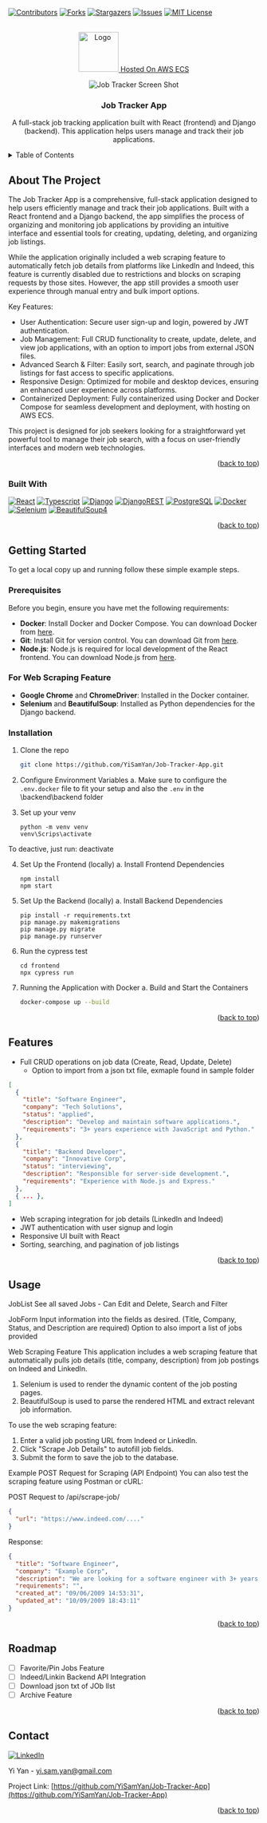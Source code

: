 <a id="readme-top"></a>

[![Contributors][contributors-shield]][contributors-url]
[![Forks][forks-shield]][forks-url]
[![Stargazers][stars-shield]][stars-url]
[![Issues][issues-shield]][issues-url]
[![MIT License][license-shield]][license-url]

<br />
<div align="center">
  <a href="https://github.com/YiSamYan/Job-Tracker-App">
    <img src="images/logo.png" alt="Logo" width="80" height="80">
  </a>
  <a href="http://54.144.220.221/login">Hosted On AWS ECS</a>

![Job Tracker Screen Shot](images/screenshot.png)

<h3 align="center">Job Tracker App</h3>

  <p align="center">
    A full-stack job tracking application built with React (frontend) and Django (backend). This application helps users manage and track their job applications.
  </p>
</div>

<!-- TABLE OF CONTENTS -->
<details>
  <summary>Table of Contents</summary>
  <ol>
    <li>
      <a href="#about-the-project">About The Project</a>
      <ul>
        <li><a href="#built-with">Built With</a></li>
      </ul>
    </li>
    <li>
      <a href="#getting-started">Getting Started</a>
      <ul>
        <li><a href="#prerequisites">Prerequisites</a></li>
        <li><a href="#installation">Installation</a></li>
      </ul>
    </li>
    <li><a href="#usage">Usage</a></li>
    <li><a href="#features">Features</a></li>
    <li><a href="#roadmap">Roadmap</a></li>
    <li><a href="#contact">Contact</a></li>
  </ol>
</details>

## About The Project

The Job Tracker App is a comprehensive, full-stack application designed to help users efficiently manage and track their job applications. Built with a React frontend and a Django backend, the app simplifies the process of organizing and monitoring job applications by providing an intuitive interface and essential tools for creating, updating, deleting, and organizing job listings.

While the application originally included a web scraping feature to automatically fetch job details from platforms like LinkedIn and Indeed, this feature is currently disabled due to restrictions and blocks on scraping requests by those sites. However, the app still provides a smooth user experience through manual entry and bulk import options.

Key Features:

- User Authentication: Secure user sign-up and login, powered by JWT authentication.
- Job Management: Full CRUD functionality to create, update, delete, and view job applications, with an option to import jobs from external JSON files.
- Advanced Search & Filter: Easily sort, search, and paginate through job listings for fast access to specific applications.
- Responsive Design: Optimized for mobile and desktop devices, ensuring an enhanced user experience across platforms.
- Containerized Deployment: Fully containerized using Docker and Docker Compose for seamless development and deployment, with hosting on AWS ECS.

This project is designed for job seekers looking for a straightforward yet powerful tool to manage their job search, with a focus on user-friendly interfaces and modern web technologies.

<p align="right">(<a href="#readme-top">back to top</a>)</p>

### Built With

[![React][React.js]][React-url]
[![Typescript][ts]][Typescript-url]
[![Django][dj]][Django-url]
[![DjangoREST][djrest]][DjangoREST-url]
[![PostgreSQL][post]][PostgreSQL-url]
[![Docker][dock]][Docker-url]
[![Selenium][selenium]][Selenium-url]
[![BeautifulSoup4][bs4]][bs4-url]

<p align="right">(<a href="#readme-top">back to top</a>)</p>

<!-- GETTING STARTED -->

## Getting Started

To get a local copy up and running follow these simple example steps.

### Prerequisites

Before you begin, ensure you have met the following requirements:

- **Docker**: Install Docker and Docker Compose. You can download Docker from [here](https://www.docker.com/products/docker-desktop).
- **Git**: Install Git for version control. You can download Git from [here](https://git-scm.com/downloads).
- **Node.js**: Node.js is required for local development of the React frontend. You can download Node.js from [here](https://nodejs.org/).

### For Web Scraping Feature

- **Google Chrome** and **ChromeDriver**: Installed in the Docker container.
- **Selenium** and **BeautifulSoup**: Installed as Python dependencies for the Django backend.

### Installation

1. Clone the repo
   ```bash
   git clone https://github.com/YiSamYan/Job-Tracker-App.git
   ```
2. Configure Environment Variables
   a. Make sure to configure the `.env.docker` file to fit your setup and also the `.env` in the \backend\backend folder

3. Set up your venv

   ```Shell
   python -m venv venv
   venv\Scrips\activate
   ```

To deactive, just run: deactivate

4. Set Up the Frontend (locally)
   a. Install Frontend Dependencies

   ```Shell
   npm install
   npm start
   ```

5. Set Up the Backend (locally)
   a. Install Backend Dependencies

   ```Shell
   pip install -r requirements.txt
   pip manage.py makemigrations
   pip manage.py migrate
   pip manage.py runserver
   ```

6. Run the cypress test

   ```Shell
   cd frontend
   npx cypress run
   ```

7. Running the Application with Docker
   a. Build and Start the Containers
   ```bash
   docker-compose up --build
   ```

<p align="right">(<a href="#readme-top">back to top</a>)</p>

<!-- Features -->

## Features

- Full CRUD operations on job data (Create, Read, Update, Delete)
  - Option to import from a json txt file, exmaple found in sample folder

```json
[
  {
    "title": "Software Engineer",
    "company": "Tech Solutions",
    "status": "applied",
    "description": "Develop and maintain software applications.",
    "requirements": "3+ years experience with JavaScript and Python."
  },
  {
    "title": "Backend Developer",
    "company": "Innovative Corp",
    "status": "interviewing",
    "description": "Responsible for server-side development.",
    "requirements": "Experience with Node.js and Express."
  },
  { ... },
]
```

- Web scraping integration for job details (LinkedIn and Indeed)
- JWT authentication with user signup and login
- Responsive UI built with React
- Sorting, searching, and pagination of job listings

<p align="right">(<a href="#readme-top">back to top</a>)</p>

<!-- USAGE EXAMPLES -->

## Usage

JobList
See all saved Jobs - Can Edit and Delete, Search and Filter

JobForm
Input information into the fields as desired. (Title, Company, Status, and Description are required)
Option to also import a list of jobs provided

Web Scraping Feature
This application includes a web scraping feature that automatically pulls job details (title, company, description) from job postings on Indeed and LinkedIn.

1. Selenium is used to render the dynamic content of the job posting pages.
2. BeautifulSoup is used to parse the rendered HTML and extract relevant job information.

To use the web scraping feature:

1. Enter a valid job posting URL from Indeed or LinkedIn.
2. Click "Scrape Job Details" to autofill job fields.
3. Submit the form to save the job to the database.

Example POST Request for Scraping (API Endpoint)
You can also test the scraping feature using Postman or cURL:

POST Request to /api/scrape-job/

```json
{
  "url": "https://www.indeed.com/...."
}
```

Response:

```json
{
  "title": "Software Engineer",
  "company": "Example Corp",
  "description": "We are looking for a software engineer with 3+ years of experience...",
  "requirements": "",
  "created_at": "09/06/2009 14:53:31",
  "updated_at": "10/09/2009 18:43:11"
}
```

<p align="right">(<a href="#readme-top">back to top</a>)</p>

<!-- ROADMAP -->

## Roadmap

- [ ] Favorite/Pin Jobs Feature
- [ ] Indeed/Linkin Backend API Integration
- [ ] Download json txt of JOb lIst
- [ ] Archive Feature

<p align="right">(<a href="#readme-top">back to top</a>)</p>

## Contact

[![LinkedIn][linkedin-shield]][linkedin-url]

Yi Yan - yi.sam.yan@gmail.com

Project Link: [https://github.com/YiSamYan/Job-Tracker-App](https://github.com/YiSamYan/Job-Tracker-App)

<p align="right">(<a href="#readme-top">back to top</a>)</p>

<!-- MARKDOWN LINKS & IMAGES -->
<!-- https://www.markdownguide.org/basic-syntax/#reference-style-links -->

[contributors-shield]: https://img.shields.io/github/contributors/YiSamYan/Job-Tracker-App.svg?style=for-the-badge
[contributors-url]: https://github.com/YiSamYan/Job-Tracker-App/graphs/contributors
[forks-shield]: https://img.shields.io/github/forks/YiSamYan/Job-Tracker-App.svg?style=for-the-badge
[forks-url]: https://github.com/YiSamYan/Job-Tracker-App/network/members
[stars-shield]: https://img.shields.io/github/stars/YiSamYan/Job-Tracker-App.svg?style=for-the-badge
[stars-url]: https://github.com/YiSamYan/Job-Tracker-App/stargazers
[issues-shield]: https://img.shields.io/github/issues/YiSamYan/Job-Tracker-App.svg?style=for-the-badge
[issues-url]: https://github.com/YiSamYan/Job-Tracker-App/issues
[license-shield]: https://img.shields.io/github/license/YiSamYan/Job-Tracker-App.svg?style=for-the-badge
[license-url]: https://github.com/YiSamYan/Job-Tracker-App/blob/master/LICENSE.txt
[linkedin-shield]: https://img.shields.io/badge/-LinkedIn-black.svg?style=for-the-badge&logo=linkedin&colorB=555
[linkedin-url]: https://www.linkedin.com/in/yi-s-yan/
[React.js]: https://img.shields.io/badge/React-20232A?style=for-the-badge&logo=react&logoColor=61DAFB
[React-url]: https://reactjs.org/
[ts]: https://img.shields.io/badge/typescript-%23007ACC.svg?style=for-the-badge&logo=typescript&logoColor=white
[typescript-url]: https://www.typescriptlang.org/
[dj]: https://img.shields.io/badge/django-%23092E20.svg?style=for-the-badge&logo=django&logoColor=white
[Django-url]: https://www.djangoproject.com/
[djrest]: https://img.shields.io/badge/DJANGO-REST-ff1709?style=for-the-badge&logo=django&logoColor=white&color=ff1709&labelColor=gray
[DjangoREST-url]: https://www.django-rest-framework.org/
[post]: https://img.shields.io/badge/postgres-%23316192.svg?style=for-the-badge&logo=postgresql&logoColor=white
[PostgreSQL-url]: https://www.postgresql.org/
[dock]: https://img.shields.io/badge/docker-%230db7ed.svg?style=for-the-badge&logo=docker&logoColor=white
[Docker-url]: https://www.docker.com/
[selenium]: https://img.shields.io/badge/-selenium-%43B02A?style=for-the-badge&logo=selenium&logoColor=white
[Selenium-url]: https://www.selenium.dev/
[bs4]: https://img.shields.io/badge/BeautifulSoup-gray?style=for-the-badge&color=gray
[bs4-url]: https://pypi.org/project/beautifulsoup4/
